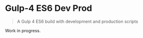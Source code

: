 # Gulp-4 ES6 Dev Prod

> A Gulp 4 ES6 build with development and production scripts

Work in progress.
